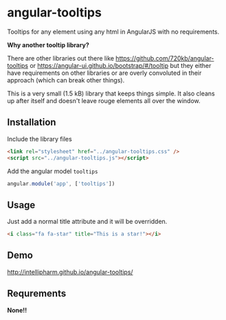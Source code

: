 # angular-tooltips

Tooltips for any element using any html in AngularJS with no requirements.

**Why another tooltip library?**

There are other libraries out there like https://github.com/720kb/angular-tooltips or https://angular-ui.github.io/bootstrap/#/tooltip
but they either have requirements on other libraries or are overly convoluted in their approach (which can break other things).

This is a very small (1.5 kB) library that keeps things simple. It also cleans up after itself and doesn't leave rouge elements all over the window.

## Installation

Include the library files

```html
<link rel="stylesheet" href="../angular-tooltips.css" />
<script src="../angular-tooltips.js"></script>
```

Add the angular model ```tooltips```

```js
angular.module('app', ['tooltips'])
```

## Usage

Just add a normal title attribute and it will be overridden.

```html
<i class="fa fa-star" title="This is a star!"></i>
```

## Demo

http://intellipharm.github.io/angular-tooltips/

## Requrements

**None!!**

